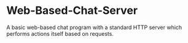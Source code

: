 # Web-Based-Chat-Server
A basic web-based chat program with a standard HTTP server which performs actions itself based on requests.
